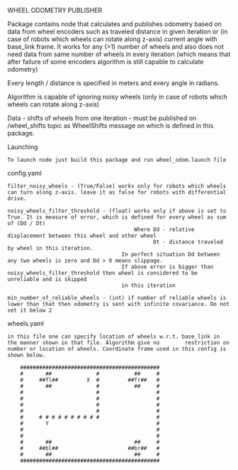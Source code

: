 WHEEL ODOMETRY PUBLISHER

Package contains node that calculates and publishes odometry based on data from wheel encoders such as traveled distance in given iteration or (in case of robots which wheels can rotate along z-axis) current angle with base_link frame. It works for any (>1) number of wheels and also does not need data from same number of wheels in every iteration (which means that after failure of some encoders algorithm is still capable to calculate odometry)  

Every length / distance is specified in meters and every angle in radians.

Algorithm is capable of ignoring noisy wheels (only in case of robots which wheels can rotate along z-axis)

Data - shifts of wheels from one iteration - must be published on /wheel_shifts topic as WheelShifts message on which is defined in this package. 


Launching 
 
    To launch node just build this package and run wheel_odom.launch file 



config.yaml
    
    filter_noisy_wheels - (True/False) works only for robots which wheels can turn along z-axis. leave it as false for robots with differential drive. 

    noisy_wheels_filter_threshold - (float) works only if above is set to True. It is measure of error, which is defined for every wheel as sum of (Dd / Dt) 
                                            Where Dd - relative displacement between this wheel and other wheel
                                                  Dt - distance traveled by wheel in this iteration.
                                        In perfect situation Dd between any two wheels is zero and Dd > 0 means slippage.
                                        If above error is bigger than noisy_wheels_filter_threshold then wheel is considered to be unreliable and is skipped 
                                        in this iteration 

    min_number_of_reliable_wheels - (int) if number of reliable wheels is lower than that then odometry is sent with infinite covariance. Do not set it below 2
    
wheels.yaml

    in this file one can specify location of wheels w.r.t. base_link in the manner shown in that file. Algorithm give no        restriction on number or location of wheels. Coordinate frame used in this config is shown below. 

        ############################################
        #       ##              #           ##     # 
        #     ##fl##         X  #         ##fr##   #
        #       ##              #           ##     #
        #                       #                  #
        #                       #                  #
        #                       #                  #
        #                       #                  #
        #     # # # # # # # # # #                  #
        #       Y                                  #
        #                                          #
        #                                          #
        #       ##                          ##     #
        #     ##bl##                      ##br##   #
        #       ##                          ##     #
        ############################################


